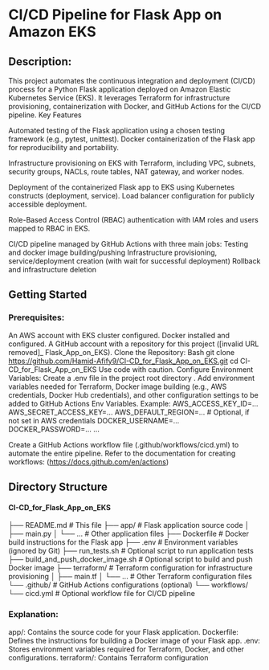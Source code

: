 #  CI/CD Pipeline for Flask App on Amazon EKS
##  Description:
 This project automates the continuous integration and deployment (CI/CD) process for a Python Flask application deployed on Amazon Elastic Kubernetes Service (EKS). It leverages Terraform for infrastructure provisioning, containerization with Docker, and GitHub Actions for the CI/CD pipeline.
Key Features

Automated testing of the Flask application using a chosen testing framework (e.g., pytest, unittest).
Docker containerization of the Flask app for reproducibility and portability.

Infrastructure provisioning on EKS with Terraform, including VPC, subnets, security groups, NACLs, route tables, NAT gateway, and worker nodes.

Deployment of the containerized Flask app to EKS using Kubernetes constructs (deployment, service).
Load balancer configuration for publicly accessible deployment.

Role-Based Access Control (RBAC) authentication with IAM roles and users mapped to RBAC in EKS.

CI/CD pipeline managed by GitHub Actions with three main jobs:
Testing and docker image building/pushing
Infrastructure provisioning, service/deployment creation (with wait for successful deployment)
Rollback and infrastructure deletion

##   **Getting Started**

###   Prerequisites:
An AWS account with EKS cluster configured.
Docker installed and configured.
A GitHub account with a repository for this project ([invalid URL removed]_ Flask_App_on_EKS).
Clone the Repository:
Bash
git clone https://github.com/Hamid-Afify9/CI-CD_for_Flask_App_on_EKS.git
cd CI-CD_for_Flask_App_on_EKS
Use code with caution.
Configure Environment Variables:
Create a .env file in the project root directory .
Add environment variables needed for Terraform, Docker image building (e.g., AWS credentials, Docker Hub credentials), and other configuration settings to be added to GitHub Actions Env Variables.
Example:
AWS_ACCESS_KEY_ID=...
AWS_SECRET_ACCESS_KEY=...
AWS_DEFAULT_REGION=...  # Optional, if not set in AWS credentials
DOCKER_USERNAME=...
DOCKER_PASSWORD=...
...


Create a GitHub Actions workflow file (.github/workflows/cicd.yml) to automate the entire pipeline.
Refer to the documentation for creating workflows: (https://docs.github.com/en/actions)

##  **Directory Structure**

 ####   CI-CD_for_Flask_App_on_EKS 
├── README.md  # This file
├── app/         # Flask application source code
│   ├── main.py
│   └── ...      # Other application files
├── Dockerfile   # Docker build instructions for the Flask app
├── .env         # Environment variables (ignored by Git)
├── run_tests.sh # Optional script to run application tests
├── build_and_push_docker_image.sh # Optional script to build and push Docker image
├── terraform/    # Terraform configuration for infrastructure provisioning
│   ├── main.tf
│   └── ...      # Other Terraform configuration files
└── .github/     # GitHub Actions configurations (optional)
    └── workflows/
        └── cicd.yml  # Optional workflow file for CI/CD pipeline 

###    Explanation:

app/: Contains the source code for your Flask application.
Dockerfile: Defines the instructions for building a Docker image of your Flask app.
.env: Stores environment variables required for Terraform, Docker, and other configurations.
terraform/: Contains Terraform configuration